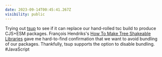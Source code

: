 ```yaml
---
date: 2023-09-14T00:45:41.267Z
visibility: public
---
```


Trying out [tsup](https://tsup.egoist.dev) to see if it can replace our hand-rolled tsc build to produce CJS+ESM packages. François Hendriks's [How To Make Tree Shakeable Libraries](https://blog.theodo.com/2021/04/library-tree-shaking/) gave me hard-to-find confirmation that we want to avoid bundling of our packages. Thankfully, tsup supports the option to disable bundling. #JavaScript
